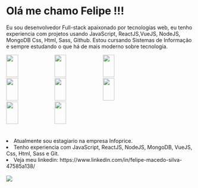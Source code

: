 
<h1>Olá me chamo Felipe !!! </h1>
<p>Eu sou desenvolvedor Full-stack apaixonado por tecnologias web, eu tenho experiencia com projetos usando JavaScript, ReactJS,VueJS, NodeJS, MongoDB Css, Html, Sass, Github. Estou cursando Sistemas de Informação e sempre estudando o que há de mais moderno sobre tecnologia.
</p>
<div class='imagens'display='flex'>
  <img height='60' width='25%' src='https://img.shields.io/badge/HTML-239120?style=for-the-badge&logo=html5&logoColor=white'/>
<img height='60' width='25%' src='https://img.shields.io/badge/CSS3-1572B6?style=for-the-badge&logo=css3&logoColor=white'/>


<img height='60' width='25%' src='https://img.shields.io/badge/JavaScript-F7DF1E?style=for-the-badge&logo=javascript&logoColor=black'/>

<img height='60' width='25%' src='https://img.shields.io/badge/React-20232A?style=for-the-badge&logo=react&logoColor=61DAFB'/>

<img height='60' width='25%' src='https://img.shields.io/badge/Sass-CC6699?style=for-the-badge&logo=sass&logoColor=white'/>
<img height='60' width='25%' src='https://img.shields.io/badge/node.js-6DA55F?style=for-the-badge&logo=node.js&logoColor=white'/>
<img height='60' width='25%' src='https://img.shields.io/badge/vuejs-%2335495e.svg?style=for-the-badge&logo=vuedotjs&logoColor=%234FC08D'/>
<img height='60' width='25%' src='https://img.shields.io/badge/MongoDB-%234ea94b.svg?style=for-the-badge&logo=mongodb&logoColor=white'/>

</div>

<br>
<br>

<li>Atualmente sou estagiario na empresa Infoprice.</li>
<li>Tenho experiencia com JavaScript, ReactJS, NodeJS, MongoDB, VueJS, Css, Html, Sass e Git.</li>
<li>Veja meu linkedin: https://www.linkedin.com/in/felipe-macedo-silva-47585a138/</li>
<br>

<img src='https://github-readme-stats.vercel.app/api?username=FelipeMacedo315'>


